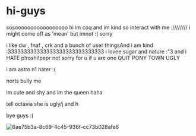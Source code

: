 # hi-guys

sosooooooooooooooooo hi im coq and im kind so interact with me ://////// i might come off as 'mean' but imnot :( sorry

i like dw , fnaf , crk and a bunch of user thingsAnd i am kind :333333333333333333333333333333 i lovee sugar and nature :"3 and i HATE p!roshi!pepr not sorry for u if u are one QUIT PONY TOWN UGLY  

i am astro n1 hater :( 

norts bully me 

im cute and shy and im the queen haha 

tell octavia she is ugly/j and h

bye guys :(

![6ae75b3a-8c69-4c45-936f-cc73b028afe6](https://github.com/user-attachments/assets/26ceed2e-0244-4e3f-96ab-0f30468f5706)
